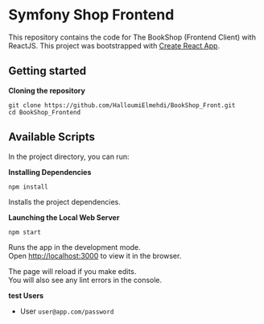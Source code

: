 Symfony Shop Frontend
==========

This repository contains the code for The BookShop (Frontend Client) with ReactJS.
This project was bootstrapped with [Create React App](https://github.com/facebook/create-react-app).

Getting started
---------------

**Cloning the repository**

```
git clone https://github.com/HalloumiElmehdi/BookShop_Front.git
cd BookShop_Frontend
```

## Available Scripts

In the project directory, you can run:

**Installing Dependencies**

```
npm install
```

Installs the project dependencies.

**Launching the Local Web Server**

```
npm start
```

Runs the app in the development mode.\
Open [http://localhost:3000](http://localhost:3000) to view it in the browser.

The page will reload if you make edits.\
You will also see any lint errors in the console.

**test Users**
- User  `user@app.com/password`
